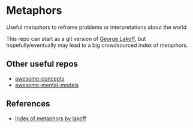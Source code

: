 # Metaphors
Useful metaphors to reframe problems or interpretations about the world

This repo can start as a git version of [George Lakoff](http://www.lang.osaka-u.ac.jp/~sugimoto/MasterMetaphorList/metaphors/), but hopefully/eventually may lead to a big crowdsourced index of metaphors.

## Other useful repos

- [awesome-concepts](https://github.com/lukasz-madon/awesome-concepts)
- [awesome-mental-models](https://github.com/AdrienLemaire/awesome-mental-models)

## References

- [Index of metaphors by lakoff](http://www.lang.osaka-u.ac.jp/~sugimoto/MasterMetaphorList/metaphors/)
